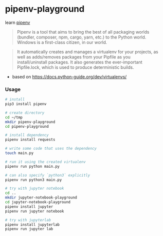 # pipenv-playground

learn [pipenv](https://github.com/pypa/pipenv)

> Pipenv is a tool that aims to bring the best of all packaging worlds (bundler, composer, npm, cargo, yarn, etc.) to the Python world. Windows is a first-class citizen, in our world.

> It automatically creates and manages a virtualenv for your projects, as well as adds/removes packages from your Pipfile as you install/uninstall packages. It also generates the ever-important Pipfile.lock, which is used to produce deterministic builds.

* based on <https://docs.python-guide.org/dev/virtualenvs/>

### Usage

```sh
# install
pip3 install pipenv

# create directory
cd ~/tmp
mkdir pipenv-playground
cd pipenv-playground

# install dependency
pipenv install requests

# write some code that uses the dependency
touch main.py

# run it using the created virtualenv
pipenv run python main.py

# can also specify `python3` explicitly
pipenv run python3 main.py

# try with jupyter notebook
cd ..
mkdir jupyter-notebook-playground
cd jupyter-notebook-playground
pipenv install jupyter
pipenv run jupyter notebook

# try with jupyterlab
pipenv install jupyterlab
pipenv run jupyter lab
```